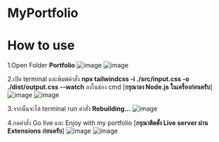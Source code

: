 # MyPortfolio
# How to use
1.Open Folder **Portfolio**
![image](https://github.com/TanonchaiSrikawe/MyPortfolio/assets/141351306/12dfa1ae-ce0d-4e09-b50c-b4083c840548)
![image](https://github.com/TanonchaiSrikawe/MyPortfolio/assets/141351306/8497a695-88b3-40a2-a072-c401ad308a0d)

2.เปิด terminal และพิมพ์คำสั่ง **npx tailwindcss -i ./src/input.css -o ./dist/output.css --watch** ลงในช่อง cmd [**กรุณาลง Node.js ในเครื่องก่อนครับ**]
![image](https://github.com/TanonchaiSrikawe/MyPortfolio/assets/141351306/9b46c28b-ff15-4a06-b46c-5195a1c1ebba)
![image](https://github.com/TanonchaiSrikawe/MyPortfolio/assets/141351306/43569b37-e2b0-4bd7-a2c4-b089d1f059e1)

3.จากนั้นจะได้ terminal run คำสั่ง **Rebuilding...**
![image](https://github.com/TanonchaiSrikawe/MyPortfolio/assets/141351306/5202f41e-ed1b-4663-994b-1d81b3a1617a)

4.กดคำสั่ง Go live และ Enjoy with my portfolio [**กรุณาติดตั้ง Live server ผ่าน Extensions ก่อนครับ**]
![image](https://github.com/TanonchaiSrikawe/MyPortfolio/assets/141351306/6db88b50-b19b-4347-aa5c-76b0c0f1c789)
![image](https://github.com/TanonchaiSrikawe/MyPortfolio/assets/141351306/78bc52d3-039f-45fc-a3ed-a15542f261b6)

